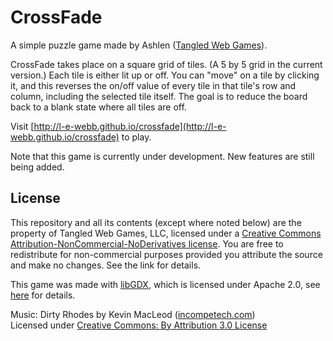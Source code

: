 # CrossFade

A simple puzzle game made by Ashlen ([Tangled Web Games](https://tangledwebgames.itch.io)).

CrossFade takes place on a square grid of tiles.  (A 5 by 5 grid in the current version.)  Each tile is either lit up or off.  You can "move" on a tile by clicking it, and this reverses the on/off value of every tile in that tile's row and column, including the selected tile itself.  The goal is to reduce the board back to a blank state where all tiles are off.

Visit [http://l-e-webb.github.io/crossfade](http://l-e-webb.github.io/crossfade) to play.

Note that this game is currently under development.  New features are still being added.

## License

This repository and all its contents (except where noted below) are the property of Tangled Web Games, LLC, licensed under a [Creative Commons Attribution-NonCommercial-NoDerivatives license](https://creativecommons.org/licenses/by-nc-nd/4.0/legalcode).  You are free to redistribute for non-commercial purposes provided you attribute the source and make no changes.  See the link for details.

This game was made with [libGDX](https://libgdx.badlogicgames.com), which is licensed under Apache 2.0, see [here](https://github.com/libgdx/libgdx/blob/master/LICENSE) for details.

Music: Dirty Rhodes by Kevin MacLeod ([incompetech.com](https://incompetech.com))<br>
Licensed under [Creative Commons: By Attribution 3.0 License](http://creativecommons.org/licenses/by/3.0/)